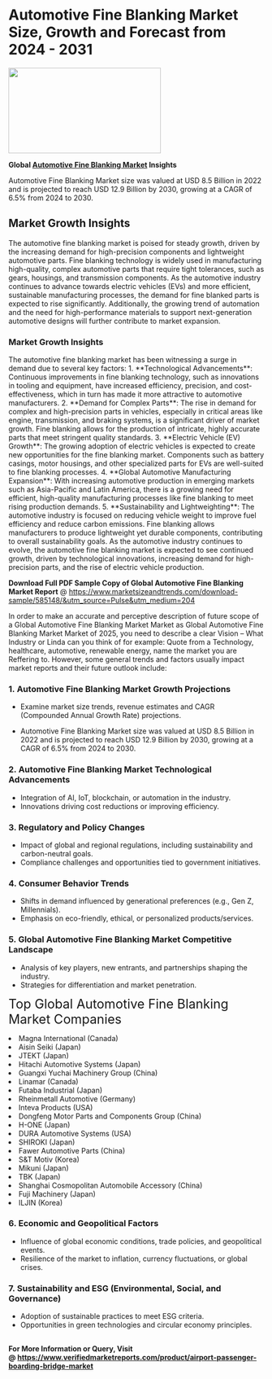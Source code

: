 <H1>Automotive Fine Blanking Market Size, Growth and Forecast from 2024 - 2031</H1><img class="aligncenter size-medium wp-image-584254" src="https://thirdeyenews.in/wp-content/uploads/2024/09/Global-Market-Research-300x168.jpeg" alt="" width="300" height="168" /><p><strong>Global&nbsp;<a href="https://www.marketsizeandtrends.com/download-sample/585148/&amp;utm_source=Pulse&amp;utm_medium=204">Automotive Fine Blanking Market</a> Insights</strong></p><p>Automotive Fine Blanking Market size was valued at USD 8.5 Billion in 2022 and is projected to reach USD 12.9 Billion by 2030, growing at a CAGR of 6.5% from 2024 to 2030.</p><p><h2>Market Growth Insights</h2> The automotive fine blanking market is poised for steady growth, driven by the increasing demand for high-precision components and lightweight automotive parts. Fine blanking technology is widely used in manufacturing high-quality, complex automotive parts that require tight tolerances, such as gears, housings, and transmission components. As the automotive industry continues to advance towards electric vehicles (EVs) and more efficient, sustainable manufacturing processes, the demand for fine blanked parts is expected to rise significantly. Additionally, the growing trend of automation and the need for high-performance materials to support next-generation automotive designs will further contribute to market expansion. <h3>Market Growth Insights</h3> The automotive fine blanking market has been witnessing a surge in demand due to several key factors: 1. **Technological Advancements**: Continuous improvements in fine blanking technology, such as innovations in tooling and equipment, have increased efficiency, precision, and cost-effectiveness, which in turn has made it more attractive to automotive manufacturers. 2. **Demand for Complex Parts**: The rise in demand for complex and high-precision parts in vehicles, especially in critical areas like engine, transmission, and braking systems, is a significant driver of market growth. Fine blanking allows for the production of intricate, highly accurate parts that meet stringent quality standards. 3. **Electric Vehicle (EV) Growth**: The growing adoption of electric vehicles is expected to create new opportunities for the fine blanking market. Components such as battery casings, motor housings, and other specialized parts for EVs are well-suited to fine blanking processes. 4. **Global Automotive Manufacturing Expansion**: With increasing automotive production in emerging markets such as Asia-Pacific and Latin America, there is a growing need for efficient, high-quality manufacturing processes like fine blanking to meet rising production demands. 5. **Sustainability and Lightweighting**: The automotive industry is focused on reducing vehicle weight to improve fuel efficiency and reduce carbon emissions. Fine blanking allows manufacturers to produce lightweight yet durable components, contributing to overall sustainability goals. As the automotive industry continues to evolve, the automotive fine blanking market is expected to see continued growth, driven by technological innovations, increasing demand for high-precision parts, and the rise of electric vehicle production. </p><p><span class=""><strong>Download Full PDF Sample Copy of Global Automotive Fine Blanking Market Report</strong> @ <a href="https://www.marketsizeandtrends.com/download-sample/585148/&amp;utm_source=Pulse&amp;utm_medium=204" target="_blank">https://www.marketsizeandtrends.com/download-sample/585148/&amp;utm_source=Pulse&amp;utm_medium=204</a></span></p><p>In order to make an accurate and perceptive description of future scope of a Global&nbsp;Automotive Fine Blanking Market Market as Global&nbsp;Automotive Fine Blanking Market Market of 2025, you need to describe a clear Vision &ndash; What Industry or Linda can you think of for example: Quote from a Technology, healthcare, automotive, renewable energy, name the market you are Reffering to. However, some general trends and factors usually impact market reports and their future outlook include:</p><h3>1.&nbsp;<strong>Automotive Fine Blanking Market Growth Projections</strong></h3><ul><li>Examine market size trends, revenue estimates and CAGR (Compounded Annual Growth Rate) projections.</li><li><p>Automotive Fine Blanking Market size was valued at USD 8.5 Billion in 2022 and is projected to reach USD 12.9 Billion by 2030, growing at a CAGR of 6.5% from 2024 to 2030.</p></li></ul><h3>2.&nbsp;<strong>Automotive Fine Blanking Market Technological Advancements</strong></h3><ul><li>Integration of AI, IoT, blockchain, or automation in the industry.</li><li>Innovations driving cost reductions or improving efficiency.</li></ul><h3>3.&nbsp;<strong>Regulatory and Policy Changes</strong></h3><ul><li>Impact of global and regional regulations, including sustainability and carbon-neutral goals.</li><li>Compliance challenges and opportunities tied to government initiatives.</li></ul><h3>4.&nbsp;<strong>Consumer Behavior Trends</strong></h3><ul><li>Shifts in demand influenced by generational preferences (e.g., Gen Z, Millennials).</li><li>Emphasis on eco-friendly, ethical, or personalized products/services.</li></ul><h3>5.&nbsp;<strong>Global Automotive Fine Blanking Market Competitive Landscape</strong></h3><ul><li>Analysis of key players, new entrants, and partnerships shaping the industry.</li><li>Strategies for differentiation and market penetration.</li></ul><p data-pm-slice="1 1 []"><span style="color: inherit; font-family: inherit; font-size: 25px;">Top Global Automotive Fine Blanking Market Companies</span></p><div class="" data-test-id=""><p><li>Magna International (Canada)</li><li> Aisin Seiki (Japan)</li><li> JTEKT (Japan)</li><li> Hitachi Automotive Systems (Japan)</li><li> Guangxi Yuchai Machinery Group (China)</li><li> Linamar (Canada)</li><li> Futaba Industrial (Japan)</li><li> Rheinmetall Automotive (Germany)</li><li> Inteva Products (USA)</li><li> Dongfeng Motor Parts and Components Group (China)</li><li> H-ONE (Japan)</li><li> DURA Automotive Systems (USA)</li><li> SHIROKI (Japan)</li><li> Fawer Automotive Parts (China)</li><li> S&T Motiv (Korea)</li><li> Mikuni (Japan)</li><li> TBK (Japan)</li><li> Shanghai Cosmopolitan Automobile Accessory (China)</li><li> Fuji Machinery (Japan)</li><li> ILJIN (Korea)</li></p></div><h3>6.&nbsp;<strong>Economic and Geopolitical Factors</strong></h3><ul><li>Influence of global economic conditions, trade policies, and geopolitical events.</li><li>Resilience of the market to inflation, currency fluctuations, or global crises.</li></ul><h3>7.&nbsp;<strong>Sustainability and ESG (Environmental, Social, and Governance)</strong></h3><ul><li>Adoption of sustainable practices to meet ESG criteria.</li><li>Opportunities in green technologies and circular economy principles.</li></ul><h2><strong style="font-size: 14px;">For More Information or Query, Visit @&nbsp;</strong><a style="background-color: #ffffff; font-size: 14px;" href="https://www.marketsizeandtrends.com/report/automotive-fine-blanking-market/" target="_blank">https://www.verifiedmarketreports.com/product/airport-passenger-boarding-bridge-market</a></h2>
